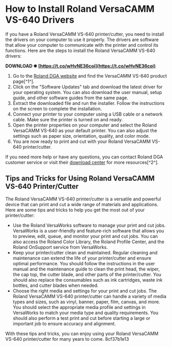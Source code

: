
 
# How to Install Roland VersaCAMM VS-640 Drivers
 
If you have a Roland VersaCAMM VS-640 printer/cutter, you need to install the drivers on your computer to use it properly. The drivers are software that allow your computer to communicate with the printer and control its functions. Here are the steps to install the Roland VersaCAMM VS-640 drivers:
 
**DOWNLOAD ✸ [https://t.co/wHvNE36coi](https://t.co/wHvNE36coi)**


 
1. Go to the [Roland DGA website](https://www.rolanddga.com/support/products/print-printcut/versacamm-vs-640-64-eco-solvent-inkjet-printer-cutter) and find the VersaCAMM VS-640 product page[^1^].
2. Click on the "Software Updates" tab and download the latest driver for your operating system. You can also download the user manual, setup guide, and other software guides from the same page.
3. Extract the downloaded file and run the installer. Follow the instructions on the screen to complete the installation.
4. Connect your printer to your computer using a USB cable or a network cable. Make sure the printer is turned on and ready.
5. Open the printer properties on your computer and select the Roland VersaCAMM VS-640 as your default printer. You can also adjust the settings such as paper size, orientation, quality, and color mode.
6. You are now ready to print and cut with your Roland VersaCAMM VS-640 printer/cutter.

If you need more help or have any questions, you can contact Roland DGA customer service or visit their [download center](https://downloadcenter.rolanddg.com/VS-640) for more resources[^2^].
  
## Tips and Tricks for Using Roland VersaCAMM VS-640 Printer/Cutter
 
The Roland VersaCAMM VS-640 printer/cutter is a versatile and powerful device that can print and cut a wide range of materials and applications. Here are some tips and tricks to help you get the most out of your printer/cutter:

- Use the Roland VersaWorks software to manage your print and cut jobs. VersaWorks is a user-friendly and feature-rich software that allows you to preview, edit, queue, and monitor your print and cut jobs. You can also access the Roland Color Library, the Roland Profile Center, and the Roland OnSupport service from VersaWorks.
- Keep your printer/cutter clean and maintained. Regular cleaning and maintenance can extend the life of your printer/cutter and ensure optimal performance. You should follow the instructions in the user manual and the maintenance guide to clean the print head, the wiper, the cap top, the cutter blade, and other parts of the printer/cutter. You should also replace the consumables such as ink cartridges, waste ink bottles, and cutter blades when needed.
- Choose the right media and settings for your print and cut jobs. The Roland VersaCAMM VS-640 printer/cutter can handle a variety of media types and sizes, such as vinyl, banner, paper, film, canvas, and more. You should select the appropriate media profile and settings in VersaWorks to match your media type and quality requirements. You should also perform a test print and cut before starting a large or important job to ensure accuracy and alignment.

With these tips and tricks, you can enjoy using your Roland VersaCAMM VS-640 printer/cutter for many years to come.
 8cf37b1e13
 
